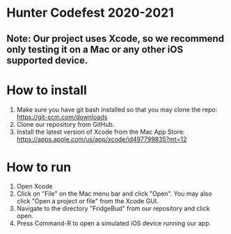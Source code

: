 # Hunter Codefest 2020-2021
## Note: Our project uses Xcode, so we recommend only testing it on a Mac or any other iOS supported device.

# How to install
1. Make sure you have git bash installed so that you may clone the repo: https://git-scm.com/downloads
2. Clone our repository from GitHub.
3. Install the latest version of Xcode from the Mac App Store: https://apps.apple.com/us/app/xcode/id497799835?mt=12

# How to run
1. Open Xcode
2. Click on "File" on the Mac menu bar and click "Open". You may also click "Open a project or file" from the Xcode GUI.
3. Navigate to the directory "FridgeBud" from our repository and click open.
4. Press Command-R to open a simulated iOS device running our app.
